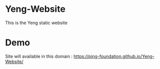 # Yeng-Website
This is the Yeng static website



# Demo
Site will available in this domain : https://ping-foundation.github.io/Yeng-Website/



